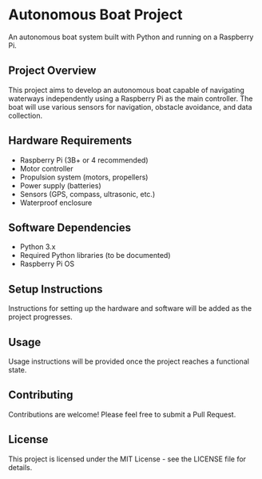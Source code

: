 # Autonomous Boat Project 

An autonomous boat system built with Python and running on a Raspberry Pi.

## Project Overview

This project aims to develop an autonomous boat capable of navigating waterways independently using a Raspberry Pi as the main controller. The boat will use various sensors for navigation, obstacle avoidance, and data collection.

## Hardware Requirements

- Raspberry Pi (3B+ or 4 recommended)
- Motor controller
- Propulsion system (motors, propellers)
- Power supply (batteries)
- Sensors (GPS, compass, ultrasonic, etc.)
- Waterproof enclosure

## Software Dependencies

- Python 3.x
- Required Python libraries (to be documented)
- Raspberry Pi OS

## Setup Instructions

Instructions for setting up the hardware and software will be added as the project progresses.

## Usage

Usage instructions will be provided once the project reaches a functional state.

## Contributing

Contributions are welcome! Please feel free to submit a Pull Request.

## License

This project is licensed under the MIT License - see the LICENSE file for details. 